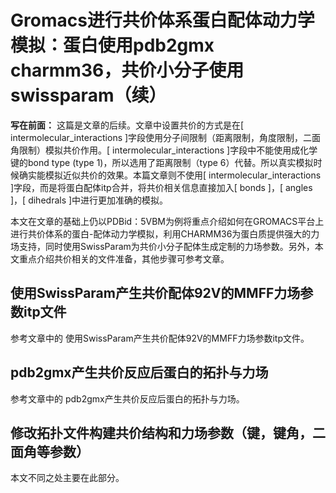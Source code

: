 # Gromacs进行共价体系蛋白配体动力学模拟：蛋白使用pdb2gmx charmm36，共价小分子使用swissparam（续）
**写在前面：** 这篇是文章[]()的后续。文章[]()中设置共价的方式是在[ intermolecular_interactions ]字段使用分子间限制（距离限制，角度限制，二面角限制）模拟共价作用。[ intermolecular_interactions ]字段中不能使用成化学键的bond type (type 1)，所以选用了距离限制（type 6）代替。所以真实模拟时候确实能模拟近似共价的效果。本篇文章则不使用[ intermolecular_interactions ]字段，而是将蛋白配体itp合并，将共价相关信息直接加入[ bonds ]，[ angles ]，[ dihedrals ]中进行更加准确的模拟。  

本文在文章[]()的基础上仍以PDBid：5VBM为例将重点介绍如何在GROMACS平台上进行共价体系的蛋白-配体动力学模拟，利用CHARMM36为蛋白质提供强大的力场支持，同时使用SwissParam为共价小分子配体生成定制的力场参数。另外，本文重点介绍共价相关的文件准备，其他步骤可参考文章[]()。  

## 使用SwissParam产生共价配体92V的MMFF力场参数itp文件
参考文章[]()中的 使用SwissParam产生共价配体92V的MMFF力场参数itp文件。  
## pdb2gmx产生共价反应后蛋白的拓扑与力场
参考文章[]()中的 pdb2gmx产生共价反应后蛋白的拓扑与力场。  
## 修改拓扑文件构建共价结构和力场参数（键，键角，二面角等参数）
本文不同之处主要在此部分。  
